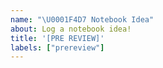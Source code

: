 ```yaml
---
name: "\U0001F4D7 Notebook Idea"
about: Log a notebook idea!
title: '[PRE REVIEW]'
labels: ["prereview"]
---
```


```{include} ../../book/templates/editor-in-chief/eic-prereview-checklist.md
```
